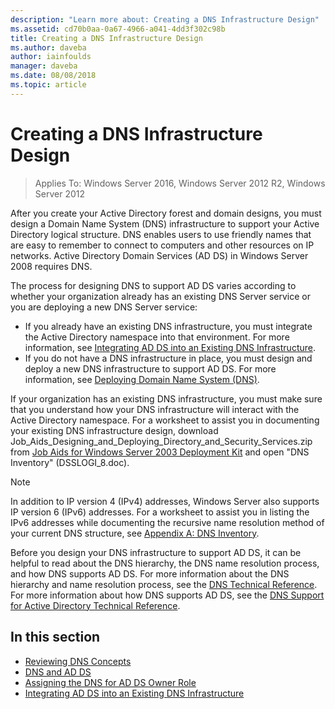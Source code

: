```yaml
---
description: "Learn more about: Creating a DNS Infrastructure Design"
ms.assetid: cd70b0aa-0a67-4966-a041-4dd3f302c98b
title: Creating a DNS Infrastructure Design
ms.author: daveba
author: iainfoulds
manager: daveba
ms.date: 08/08/2018
ms.topic: article
---
```


# Creating a DNS Infrastructure Design

> Applies To: Windows Server 2016, Windows Server 2012 R2, Windows Server 2012

After you create your Active Directory forest and domain designs, you must design a Domain Name System (DNS) infrastructure to support your Active Directory logical structure. DNS enables users to use friendly names that are easy to remember to connect to computers and other resources on IP networks. Active Directory Domain Services (AD DS) in  Windows Server 2008  requires DNS.

The process for designing DNS to support AD DS varies according to whether your organization already has an existing DNS Server service or you are deploying a new DNS Server service:

- If you already have an existing DNS infrastructure, you must integrate the Active Directory namespace into that environment. For more information, see [Integrating AD DS into an Existing DNS Infrastructure](../../ad-ds/plan/Integrating-AD-DS-into-an-Existing-DNS-Infrastructure.md).
- If you do not have a DNS infrastructure in place, you must design and deploy a new DNS infrastructure to support AD DS. For more information, see [Deploying Domain Name System (DNS)](/previous-versions/windows/it-pro/windows-server-2003/cc780661(v=ws.10)).

If your organization has an existing DNS infrastructure, you must make sure that you understand how your DNS infrastructure will interact with the Active Directory namespace. For a worksheet to assist you in documenting your existing DNS infrastructure design, download Job_Aids_Designing_and_Deploying_Directory_and_Security_Services.zip from [Job Aids for Windows Server 2003 Deployment Kit](https://microsoft.com/download/details.aspx?id=9608) and open "DNS Inventory" (DSSLOGI_8.doc).

> [!NOTE]
> In addition to IP version 4 (IPv4) addresses, Windows Server also supports IP version 6 (IPv6) addresses. For a worksheet to assist you in listing the IPv6 addresses while documenting the recursive name resolution method of your current DNS structure, see [Appendix A: DNS Inventory](../../ad-ds/plan/Appendix-A--DNS-Inventory.md).

Before you design your DNS infrastructure to support AD DS, it can be helpful to read about the DNS hierarchy, the DNS name resolution process, and how DNS supports AD DS. For more information about the DNS hierarchy and name resolution process, see the [DNS Technical Reference](/previous-versions/windows/it-pro/windows-server-2003/cc779926(v=ws.10)). For more information about how DNS supports AD DS, see the [DNS Support for Active Directory Technical Reference](/previous-versions/windows/it-pro/windows-server-2003/cc781627(v=ws.10)).

## In this section

- [Reviewing DNS Concepts](../../ad-ds/plan/Reviewing-DNS-Concepts.md)
- [DNS and AD DS](../../ad-ds/plan/DNS-and-AD-DS.md)
- [Assigning the DNS for AD DS Owner Role](../../ad-ds/deploy/Assigning-the-DNS-for-AD-DS-Owner-Role.md)
- [Integrating AD DS into an Existing DNS Infrastructure](../../ad-ds/plan/../../ad-ds/plan/Integrating-AD-DS-into-an-Existing-DNS-Infrastructure.md)
